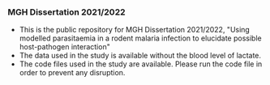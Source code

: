 ### MGH Dissertation 2021/2022

- This is the public repository for MGH Dissertation 2021/2022, "Using modelled parasitaemia in a rodent malaria infection to elucidate possible host-pathogen interaction"
- The data used in the study is available without the blood level of lactate. 
- The code files used in the study are available. Please run the code file in order to prevent any disruption. 

<!--
**MGH-Dissertation/MGH-Dissertation** is a ✨ _special_ ✨ repository because its `README.md` (this file) appears on your GitHub profile.

Here are some ideas to get you started:

- 🔭 I’m currently working on ...
- 🌱 I’m currently learning ...
- 👯 I’m looking to collaborate on ...
- 🤔 I’m looking for help with ...
- 💬 Ask me about ...
- 📫 How to reach me: ...
- 😄 Pronouns: ...
- ⚡ Fun fact: ...
-->
